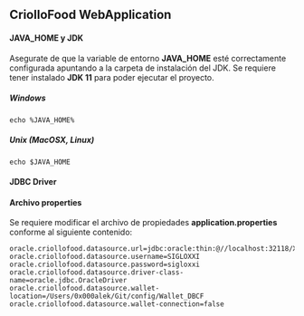 ## CriolloFood WebApplication
#### JAVA_HOME y JDK
Asegurate de que la variable de entorno **JAVA_HOME** esté correctamente configurada apuntando a la carpeta de instalación
del JDK. Se requiere tener instalado **JDK 11** para poder ejecutar el proyecto.
##### Windows
```
echo %JAVA_HOME% 
```
##### Unix (MacOSX, Linux)
```
echo $JAVA_HOME
```

#### JDBC Driver


#### Archivo properties
Se requiere modificar el archivo de propiedades **application.properties** conforme al siguiente contenido:
```
oracle.criollofood.datasource.url=jdbc:oracle:thin:@//localhost:32118/XEPDB1
oracle.criollofood.datasource.username=SIGLOXXI
oracle.criollofood.datasource.password=sigloxxi
oracle.criollofood.datasource.driver-class-name=oracle.jdbc.OracleDriver
oracle.criollofood.datasource.wallet-location=/Users/0x000alek/Git/config/Wallet_DBCF
oracle.criollofood.datasource.wallet-connection=false
```
